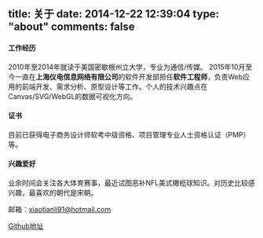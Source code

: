 title: 关于
date: 2014-12-22 12:39:04
type: "about"
comments: false
---
#### 工作经历

2010年至2014年就读于美国密歇根州立大学，专业为通信/传媒。
2015年10月至今一直在**上海仪电信息网络有限公司**的软件开发部担任**软件工程师**，负责Web应用的前端开发、需求分析、原型设计等工作。个人的技术兴趣点在Canvas/SVG/WebGL的数据可视化方向。

#### 证书

目前已获得电子商务设计师软考中级资格、项目管理专业人士资格认证（PMP）等。

#### 兴趣爱好

业余时间会关注各大体育赛事，最近试图恶补NFL美式橄榄球知识。对历史比较感兴趣，最喜欢的朝代是宋朝。邮箱：xiaotianli91@hotmail.com

[Github地址](https://github.com/xiaotian91)
